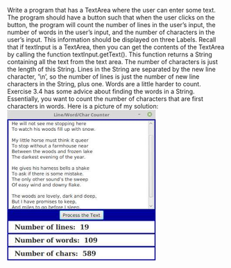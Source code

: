 Write a program that has a TextArea where the user can enter some text. The program
should have a button such that when the user clicks on the button, the program will count
the number of lines in the user’s input, the number of words in the user’s input, and
the number of characters in the user’s input. This information should be displayed on
three Labels. Recall that if textInput is a TextArea, then you can get the contents of the
TextArea by calling the function textInput.getText(). This function returns a String
containing all the text from the text area. The number of characters is just the length
of this String. Lines in the String are separated by the new line character, ’\n’, so the
number of lines is just the number of new line characters in the String, plus one. Words
are a little harder to count. Exercise 3.4 has some advice about finding the words in a
String. Essentially, you want to count the number of characters that are first characters
in words. Here is a picture of my solution:
![](example.png)
